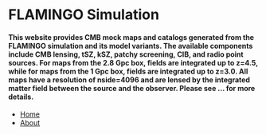 # FLAMINGO Simulation

#### This website provides CMB mock maps and catalogs generated from the FLAMINGO simulation and its model variants. The available components include CMB lensing, tSZ, kSZ, patchy screening, CIB, and radio point sources. For maps from the 2.8 Gpc box, fields are integrated up to z=4.5, while for maps from the 1 Gpc box, fields are integrated up to z=3.0. All maps have a resolution of nside=4096 and are lensed by the integrated matter field between the source and the observer. Please see ... for more details.   

- [Home](https://t65yang.github.io)
- [About](https://t65yang.github.io/about.html)
